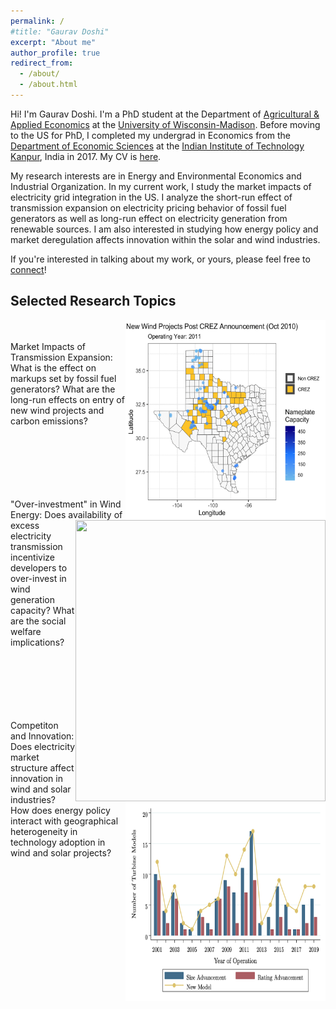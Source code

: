 ```yaml
---
permalink: /
#title: "Gaurav Doshi"
excerpt: "About me"
author_profile: true
redirect_from: 
  - /about/
  - /about.html
---
```


Hi! I'm Gaurav Doshi. I'm a PhD student at the Department of [Agricultural & Applied Economics](https://aae.wisc.edu/) at the [University of Wisconsin-Madison](https://www.wisc.edu/). Before moving to the US for PhD, I completed my undergrad in Economics from the [Department of Economic Sciences](https://www.iitk.ac.in/eco/) at the [Indian Institute of Technology Kanpur](https://www.iitk.ac.in/), India in 2017. My CV is [here](http://gdoshi2.github.io/files/CV.pdf).

My research interests are in Energy and Environmental Economics and Industrial Organization. In my current work, I study the market impacts of electricity grid integration in the US. I analyze the short-run effect of transmission expansion on electricity pricing behavior of fossil fuel generators as well as long-run effect on electricity generation from renewable sources. I am also interested in studying how energy policy and market deregulation affects innovation within the solar and wind industries. 

If you're interested in talking about my work, or yours, please feel free to [connect](mailto:gdoshi2@wisc.edu)!

Selected Research Topics
----
<img align="right" width="320" height="320" src="images/new_projects.gif">  <br/> <br/>
Market Impacts of Transmission Expansion: What is the effect on markups set by fossil fuel generators? What are the long-run effects on entry of new wind projects and carbon emissions? <br/>
<br/><br/><br/><br/>

<img align="right" width="400" height="450" src="images/wind_curtailment.gif">  <br/> <br/>
"Over-investment" in Wind Energy: Does availability of excess electricity transmission incentivize developers to over-invest in wind generation capacity? What are the social welfare implications? <br/>
<br/> <br/> <br/> <br/>

<img align="right" width="320" height="320" src="images/new_models_advancements.png">  <br/> <br/>
Competiton and Innovation: Does electricity market structure affect innovation in wind and solar industries? How does energy policy interact with geographical heterogeneity in technology adoption in wind and solar projects? <br/> <br/>
